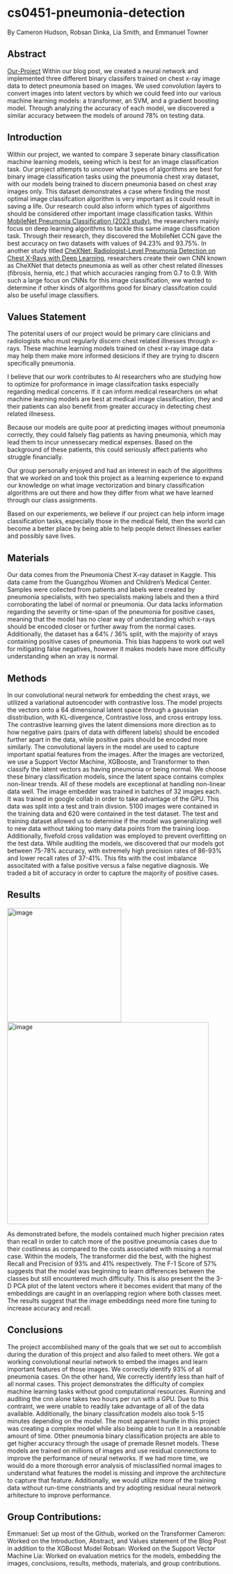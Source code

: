 # cs0451-pneumonia-detection
By Cameron Hudson, Robsan Dinka, Lia Smith, and Emmanuel Towner

## Abstract
[Our-Project](https://github.com/EpicET/cs0451-pneumonia-detection)
Within our blog post, we created a neural network and implemented three different binary classifers trained on chest x-ray image data to detect pneumonia based on images. We used convolution layers to convert images into latent vectors by which we could feed into our various machine learning models: a transformer, an SVM, and a gradient boosting model. Through analyzing the accuracy of each model, we discovered a similar accuracy between the models of around 78% on testing data.

## Introduction
Within our project, we wanted to compare 3 seperate binary classification machine learning models, seeing which is best for an image classification task. Our project attempts to uncover what types of algorithms are best for binary image classification tasks using the pneumonia chest xray dataset, with our models being trained to discern pneumonia based on chest xray images only. This dataset demonstrates a case where finding the most optimal image classifcation algorithm is very important as it could result in saving a life. Our research could also inform which types of algorithms should be considered other important image classification tasks. Within [MobileNet Pneumonia Classification (2023 study)](https://pmc.ncbi.nlm.nih.gov/articles/PMC10252226/), the researchers mainly focus on deep learning algorithms to tackle this same image classification task. Through their research, they discovered the MobileNet CCN gave the best accuracy on two datasets with values of 94.23% and 93.75%. In another study titled [CheXNet: Radiologist-Level Pneumonia Detection on Chest X-Rays with Deep Learning](https://arxiv.org/pdf/1711.05225), researchers create their own CNN known as CheXNet that detects pneumonia as well as other chest related illnesses (fibrosis, hernia, etc.) that which accuracies ranging from 0.7 to 0.9. With such a large focus on CNNs for this image classification, ww wanted to determine if other kinds of algorithms good for binary classifcation could also be useful image classifiers.  

## Values Statement
The potenital users of our project would be primary care clinicians and radiologists who must regularly discern chest related illnesses through x-rays. These machine learning models trained on chest x-ray image data may help them make more informed desicions if they are trying to discern specifically pneumonia. 

I believe that our work contributes to AI researchers who are studying how to optimize for proformance in image classifcation tasks especially regarding medical concerns. If it can inform medical researchers on what machine learning models are best at medical image classification, they and their patients can also benefit from greater accuracy in detecting chest related illnesess.

Because our models are quite poor at predicting images without pneumonia correctly, they could falsely flag patients as having pneumonia, which may lead them to incur unnessecary medical expenses. Based on the background of these patients, this could seriously affect patients who struggle financially. 

Our group personally enjoyed and had an interest in each of the algorithms that we worked on and took this project as a learning experience to expand our knowledge on what image vectorization and binary classification algorithms are out there and how they differ from what we have learned through our class assignments.

Based on our experiements, we believe if our project can help inform image classification tasks, especially those in the medical field, then the world can become a better place by being able to help people detect illnesses earlier and possibly save lives. 

## Materials

Our data comes from the Pneumonia Chest X-ray dataset in Kaggle. This data came from the Guangzhou Women and Children’s Medical Center. Samples were collected from patients and labels were created by pneumonia specialists, with two specialists making labels and then a third corroborating the label of normal or pneumonia. Our data lacks information regarding the severity or time-span of the pneumonia for positive cases, meaning that the model has no clear way of understanding which x-rays should be encoded closer or further away from the normal cases. Additionally, the dataset has a 64% / 36% split, with the majority of xrays containing positive cases of pneumonia. This bias happens to work out well for mitigating false negatives, however it makes models have more difficulty understanding when an xray is normal. 

## Methods
In our convolutional neural network for embedding the chest xrays, we utilized a variational autoencoder with contrastive loss. The model projects the vectors onto a 64 dimensional latent space through a gaussian disstribution, with KL-divergence, Contrastive loss, and cross entropy loss. The contrastive learning gives the latent dimensions more direction as to how negative pairs (pairs of data with different labels) should be encoded further apart in the data, while positive pairs should be encoded more similarly. The convolutional layers in the model are used to capture important spatial features from the images. After the images are vectorized, we use a Support Vector Machine, XGBooste, and Transformer to then classify the latent vectors as having pneumonia or being normal. We choose these binary classification models, since the latent space contains complex non-linear trends. All of these models are exceptional at handling non-linear data well. The image embedder was trained in batches of 32 images each. It was trained in google collab in order to take advantage of the GPU. This data was split into a test and train divsion. 5100 images were contained in the training data and 620 were contained in the test dataset. The test and training dataset allowed us to determine if the model was generalizing well to new data without taking too many data points from the training loop. Additionally, fivefold cross validation was employed to prevent overfitting on the test data. While auditing the models, we discovered that our models got between 75-78% accuracy, with extremely high precision rates of 86-93% and lower recall rates of 37-41%. This fits with the cost imbalance associtated with a false positive versus a false negative diagnosis. We traded a bit of accuracy in order to capture the majority of positive cases. 

## Results 
<img width="262" alt="image" src="https://github.com/user-attachments/assets/2bd2c6ef-4d1a-4994-ad37-e454924eee0d" />
<img width="463" alt="image" src="https://github.com/user-attachments/assets/897d1e6c-110d-4291-bec7-f3ea6cc16fc5" />

As demonstrated before, the models contained much higher precision rates than recall in order to catch more of the positive pneumonia cases due to their costliness as compared to the costs associated with missing a normal case. Within the models, The transformer did the best, with the highest Recall and Precision of 93% and 41% respectively. The F-1 Score of 57% suggests that the model was beginning to learn differences between the classes but still encountered much difficulty. This is also present the the 3-D PCA plot of the latent vectors where it becomes evident that many of the embeddings are caught in an overlapping region where both classes meet. The results suggest that the image embeddings need more fine tuning to increase accuracy and recall. 


## Conclusions

The project accomblished many of the goals that we set out to accomblish during the duration of this project and also failed to meet others. We got a working convolutional neurlal network to embed the images and learn important features of those images. We correctly identify 93% of all pneumonia cases. On the other hand, We correctly identify less than half of all normal cases. This project demonstrates the difficulty of complex machine learning tasks without good computational resources. Running and auditing the cnn alone takes two hours per run with a GPU. Due to this contraint, we were unable to readily take advantage of all of the data available. Additionally, the binary classifcation models also took 5-15 minutes depending on the model. The most apparent hurdle in this project was creating a complex model while also being able to run it in a reasonable amount of time. Other pneumonia binary classification projects are able to get higher accuracy through the usage of premade Resnet models. These models are trained on millions of images and use residual connections to improve the performance of neural networks. If we had more time, we would do a more thorough error analysis of misclassified normal images to understand what features the model is missing and improve the architecture to capture that feature. Additionally, we would utilize more of the training data without run-time constriants and try adopting residual neural network arhitecture to improve performance.

## Group Contributions:
Emmanuel: Set up most of the Github, worked on the Transformer
Cameron: Worked on the Introduction, Abstract, and Values statement of the Blog Post in addition to the XGBoost Model
Robsan: Worked on the Support Vector Machine 
Lia: Worked on evaluation metrics for the models, embedding the images, conclusions, results, methods, materials, and group contributions. 







